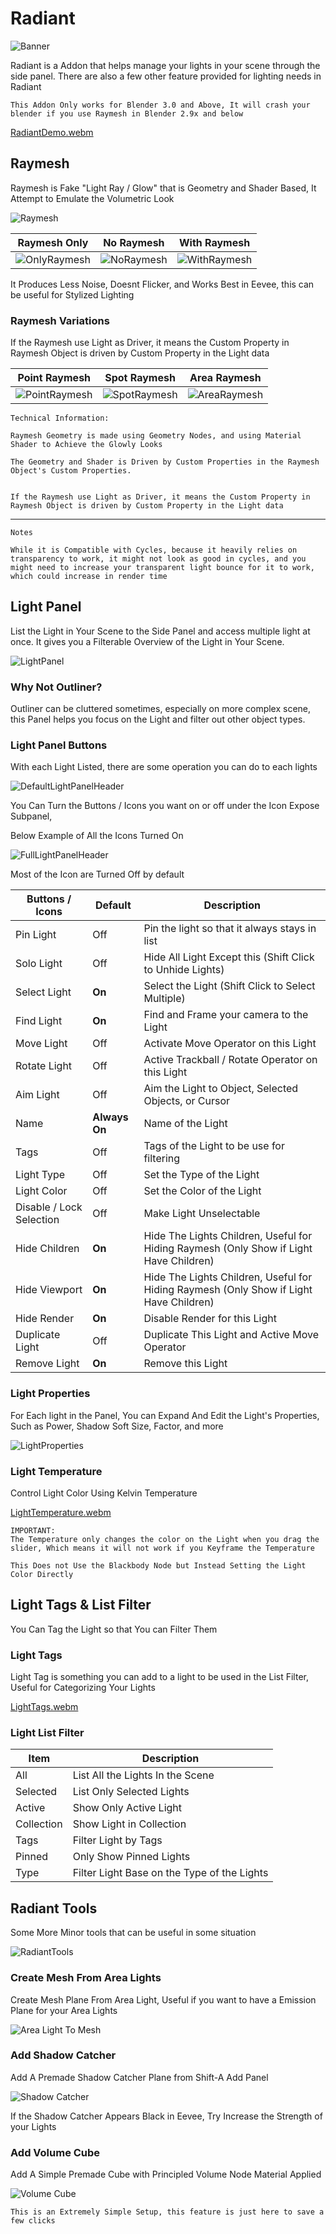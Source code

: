 # Radiant

![Banner](https://user-images.githubusercontent.com/79613445/210191579-2c2f9967-d397-4ef7-8330-bbb17eed17ea.png)

Radiant is a Addon that helps manage your lights in your scene through the side panel. There are also a few other feature provided for lighting needs in Radiant

	This Addon Only works for Blender 3.0 and Above, It will crash your blender if you use Raymesh in Blender 2.9x and below
	
[RadiantDemo.webm](https://user-images.githubusercontent.com/79613445/210191585-fed39e22-a5c7-4a76-957b-9c6537e01097.webm)

	
## Raymesh

Raymesh is Fake "Light Ray / Glow" that is Geometry and Shader Based, It Attempt to Emulate the Volumetric Look

![Raymesh](https://user-images.githubusercontent.com/79613445/210191597-350c2814-2db9-44b9-b9fd-11c6a87c60e9.png)


|Raymesh Only|No Raymesh|With Raymesh|
|--|--|--|
|![OnlyRaymesh](https://user-images.githubusercontent.com/79613445/210191608-5a94de7b-ffa9-408d-a949-ecbc6e7a8577.png) |![NoRaymesh](https://user-images.githubusercontent.com/79613445/210191619-f8b8babe-2e0b-452b-8aa0-ab25b257f197.png) |![WithRaymesh](https://user-images.githubusercontent.com/79613445/210191625-09423b17-e2a4-45f4-8eb3-13e0afaebc6a.png)|

It Produces Less Noise, Doesnt Flicker, and Works Best in Eevee, this can be useful for Stylized Lighting


### Raymesh Variations

If the Raymesh use Light as Driver, it means the Custom Property in Raymesh Object is driven by Custom Property in the Light data


|Point Raymesh|Spot Raymesh|Area Raymesh|
|--|--|--|
|![PointRaymesh](https://user-images.githubusercontent.com/79613445/210191637-d485439d-57f4-4ca2-a523-3b5bbe971618.png)|![SpotRaymesh](https://user-images.githubusercontent.com/79613445/210191640-ca693d1f-0eb7-409b-a090-cad23143bdfc.png)|![AreaRaymesh](https://user-images.githubusercontent.com/79613445/210191645-e5dbe08b-3e39-4f8e-8eb6-b8160dccb7d4.png)|


	Technical Information:
	
	Raymesh Geometry is made using Geometry Nodes, and using Material Shader to Achieve the Glowly Looks
	
	The Geometry and Shader is Driven by Custom Properties in the Raymesh Object's Custom Properties.
	
	
	If the Raymesh use Light as Driver, it means the Custom Property in Raymesh Object is driven by Custom Property in the Light data


---

	Notes
	
	While it is Compatible with Cycles, because it heavily relies on transparency to work, it might not look as good in cycles, and you might need to increase your transparent light bounce for it to work, which could increase in render time

## Light Panel

List the Light in Your Scene to the Side Panel and access multiple light at once. It gives you a Filterable Overview of the Light in Your Scene.

![LightPanel](https://user-images.githubusercontent.com/79613445/210191730-da9397ad-cab5-42cc-9f96-08e1ebd16fa2.png)

### Why Not Outliner?

Outliner can be cluttered sometimes, especially on more complex scene, this Panel helps you focus on the Light and filter out other object types.

### Light Panel Buttons

With each Light Listed, there are some operation you can do to each lights


![DefaultLightPanelHeader](https://user-images.githubusercontent.com/79613445/210191722-75dc6fdb-023e-4512-9a3d-e54135cee010.png)

You Can Turn the Buttons / Icons you want on or off under the Icon Expose Subpanel,

Below Example of All the Icons Turned On

![FullLightPanelHeader](https://user-images.githubusercontent.com/79613445/210191726-555e0f61-76e9-4e25-8f43-2a86022c2dc6.png)


Most of the Icon are Turned Off by default


| Buttons / Icons | Default | Description |
| -- | -- | -- |
| Pin Light | Off | Pin the light so that it always stays in list |
| Solo Light| Off |  	Hide All Light Except this (Shift Click to Unhide Lights) |
| Select Light | **On** | Select the Light (Shift Click to Select Multiple) |
| Find Light | **On** |  Find and Frame your camera to the Light |
| Move Light | Off | Activate Move Operator on this Light |
| Rotate Light | Off | Active Trackball / Rotate Operator on this Light |
| Aim Light | Off | Aim the Light to Object, Selected Objects, or Cursor |
| Name | **Always On** | Name of the Light |
| Tags | Off | Tags of the Light to be use for filtering |
| Light Type | Off | Set the Type of the Light |
| Light Color | Off | Set the Color of the Light |
| Disable / Lock Selection | Off | Make Light Unselectable |
| Hide Children | **On** | Hide The Lights Children, Useful for Hiding Raymesh (Only Show if Light Have Children) |
| Hide Viewport | **On** | Hide The Lights Children, Useful for Hiding Raymesh (Only Show if Light Have Children) |
| Hide Render | **On** | Disable Render for this Light |
| Duplicate Light | Off | Duplicate This Light and Active Move Operator |
| Remove Light | **On** |  	Remove this Light |

### Light Properties

For Each light in the Panel, You can Expand And Edit the Light's Properties, Such as Power, Shadow Soft Size, Factor, and more

![LightProperties](https://user-images.githubusercontent.com/79613445/210191738-052e0327-38a3-441b-880d-5f5233702263.png)


### Light Temperature

Control Light Color Using Kelvin Temperature

[LightTemperature.webm](https://user-images.githubusercontent.com/79613445/210191713-7d4c17dc-6011-4b06-8b1d-b76112fa624c.webm)


	IMPORTANT:
	The Temperature only changes the color on the Light when you drag the slider, Which means it will not work if you Keyframe the Temperature
	
	This Does not Use the Blackbody Node but Instead Setting the Light Color Directly



## Light Tags & List Filter

You Can Tag the Light so that You can Filter Them

### Light Tags

Light Tag is something you can add to a light to be used in the List Filter, Useful for Categorizing Your Lights

[LightTags.webm](https://user-images.githubusercontent.com/79613445/210191830-24528efe-42b1-4921-acc0-94d25d186d32.webm)


### Light List Filter

| Item | Description |
| -- | -- |
| All |	List All the Lights In the Scene |
| Selected |	List Only Selected Lights |
| Active |	Show Only Active Light |
| Collection |	Show Light in Collection |
| Tags |	Filter Light by Tags |
| Pinned |	Only Show Pinned Lights |
| Type 	| Filter Light Base on the Type of the Lights |



## Radiant Tools

Some More Minor tools that can be useful in some situation

![RadiantTools](https://user-images.githubusercontent.com/79613445/210191743-cb067de2-20d4-4fb8-9305-a26edc3f6cf0.png)


### Create Mesh From Area Lights

Create Mesh Plane From Area Light, Useful if you want to have a Emission Plane for your Area Lights

![Area Light To Mesh](https://BlenderBoi.com/gallery/Radiant/AreaLightToMesh.png)


### Add Shadow Catcher

Add A Premade Shadow Catcher Plane from Shift-A Add Panel


![Shadow Catcher](https://BlenderBoi.com/gallery/Radiant/ShadowCatcher.png)

If the Shadow Catcher Appears Black in Eevee, Try Increase the Strength of your Lights


### Add Volume Cube

Add A Simple Premade Cube with Principled Volume Node Material Applied

![Volume Cube](https://BlenderBoi.com/gallery/Radiant/VolumeCube.png)


	This is an Extremely Simple Setup, this feature is just here to save a few clicks
